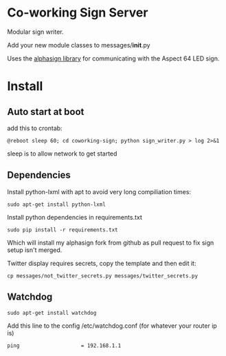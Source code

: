 # Co-working Sign Server

Modular sign writer. 

Add your new module classes to messages/__init__.py

Uses the [alphasign library](https://alphasign.readthedocs.io/en/latest/#) for
communicating with the Aspect 64 LED sign.

# Install

## Auto start at boot

add this to crontab:

	@reboot sleep 60; cd coworking-sign; python sign_writer.py > log 2>&1

sleep is to allow network to get started

## Dependencies

Install python-lxml with apt to avoid very long compiliation times:

	sudo apt-get install python-lxml

Install python dependencies in requirements.txt

	sudo pip install -r requirements.txt

Which will install my alphasign fork from github as pull request to fix sign setup isn't merged.

Twitter display requires secrets, copy the template and then edit it: 

    cp messages/not_twitter_secrets.py messages/twitter_secrets.py

## Watchdog

	sudo apt-get install watchdog

Add this line to the config /etc/watchdog.conf (for whatever your router ip is)

	ping                    = 192.168.1.1
